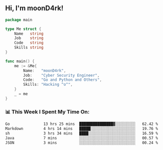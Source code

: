 <h2> Hi, I'm moonD4rk!</h2>

```go
package main

type Me struct {
	Name   string
	Job    string
	Code   string
	Skills string
}

func main() {
	me := &Me{
		Name:   "moonD4rk",
		Job:    "Cyber Security Engineer",
		Code:   "Go and Python and Others",
		Skills: "Hacking ^o^",
	}
	_ = me
}
```

<h3>📊 This Week I Spent My Time On:</h3>
<!-- <img align='right' src="https://github-readme-stats.vercel.app/api?username=moond4rk&show_icons=true&theme=radical", width="300" height="150"> -->

<!--START_SECTION:waka-->

```txt
Go               13 hrs 25 mins  ███████████████▓░░░░░░░░░   62.42 %
Markdown         4 hrs 14 mins   █████░░░░░░░░░░░░░░░░░░░░   19.76 %
sh               3 hrs 34 mins   ████░░░░░░░░░░░░░░░░░░░░░   16.59 %
Java             7 mins          ░░░░░░░░░░░░░░░░░░░░░░░░░   00.57 %
JSON             3 mins          ░░░░░░░░░░░░░░░░░░░░░░░░░   00.24 %
```

<!--END_SECTION:waka-->

